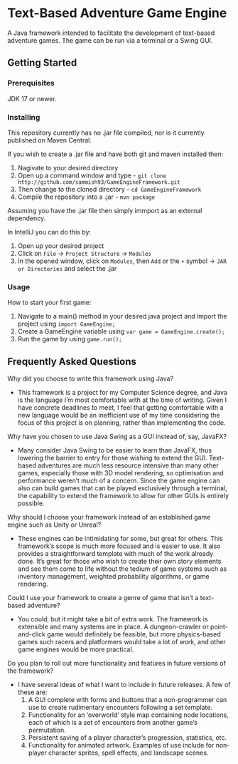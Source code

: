 Text-Based Adventure Game Engine
============

A Java framework intended to facilitate the development of text-based adventure games. The game can be run via a terminal or a Swing GUI.

Getting Started
---------------

### Prerequisites

JDK 17 or newer.

### Installing

This repository currently has no .jar file compiled, nor is it currently published on Maven Central.

If you wish to create a .jar file and have both git and maven installed then:
1. Nagivate to your desired directory
2. Open up a command window and type - `git clone http://github.com/sammish93/GameEngineFramework.git`
3. Then change to the cloned directory - `cd GameEngineFramework`
4. Compile the repository into a .jar - `mvn package`

Assuming you have the .jar file then simply immport as an external dependency.

In IntelliJ you can do this by:
1. Open up your desired project
2. Click on `File` -> `Project Structure` -> `Modules`
3. In the opened window, click on `Modules`, then `Add` or the `+` symbol -> `JAR or Directories` and select the .jar

### Usage

How to start your first game:
1. Navigate to a main() method in your desired java project and import the project using `import GameEngine;`
2. Create a GameEngine variable using `var game = GameEngine.create();`
3. Run the game by using `game.run();`

## Frequently Asked Questions

Why did you choose to write this framework using Java?
- This framework is a project for my Computer Science degree, and Java is the language I’m most comfortable with at the time of writing. Given I have concrete deadlines to meet, I feel that getting comfortable with a new language would be an inefficient use of my time considering the focus of this project is on planning, rather than implementing the code.

Why have you chosen to use Java Swing as a GUI instead of, say, JavaFX?
- Many consider Java Swing to be easier to learn than JavaFX, thus lowering the barrier to entry for those wishing to extend the GUI. Text-based adventures are much less resource intensive than many other games, especially those with 3D model rendering, so optimisation and performance weren’t much of a concern. Since the game engine can also can build games that can be played exclusively through a terminal, the capability to extend the framework to allow for other GUIs is entirely possible.

Why should I choose your framework instead of an established game engine such as Unity or Unreal?
- These engines can be intimidating for some, but great for others. This framework’s scope is much more focused and is easier to use. It also provides a straightforward template with much of the work already done. It’s great for those who wish to create their own story elements and see them come to life without the tedium of game systems such as inventory management, weighted probability algorithms, or game rendering.

Could I use your framework to create a genre of game that isn’t a text-based adventure?
- You could, but it might take a bit of extra work. The framework is extensible and many systems are in place. A dungeon-crawler or point-and-click game would definitely be feasible, but more physics-based games such racers and platformers would take a lot of work, and other game engines would be more practical.

Do you plan to roll out more functionality and features in future versions of the framework?
- I have several ideas of what I want to include in future releases. A few of these are:
  1. A GUI complete with forms and buttons that a non-programmer can use to create rudimentary encounters following a set template.
  2. Functionality for an ‘overworld’ style map containing node locations, each of which is a set of encounters from another game’s permutation.
  3. Persistent saving of a player character’s progression, statistics, etc.
  4. Functionality for animated artwork. Examples of use include for non-player character sprites, spell effects, and landscape scenes.
